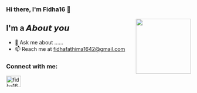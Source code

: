 ### Hi there, I'm Fidha16 👋

<img align='right' src='https://github.com/Rishit-dagli/Rishit-dagli/blob/master/images/octocat-anime.gif' width='150"'>

## I'm a 𝘼𝙗𝙤𝙪𝙩 𝙮𝙤𝙪

- 💬 Ask me about ......
- 📫 Reach me at fidhafathima1642@gmail.com

### Connect with me:

<a href="https://instagram.com/fidha1642" target="blank"><img align="center" src="https://raw.githubusercontent.com/rahuldkjain/github-profile-readme-generator/master/src/images/icons/Social/instagram.svg" alt="fidha1642" height="30" width="40" /></a>
